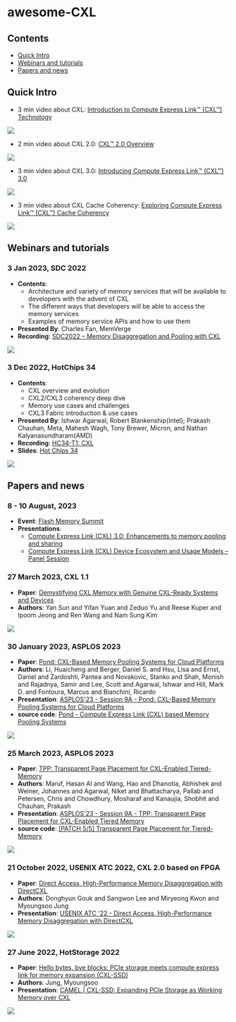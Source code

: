 # awesome-CXL

## Contents

- [Quick Intro](#quick-intro)
- [Webinars and tutorials](#webinars-and-tutorials)
- [Papers and news](#papers-and-news)

## Quick Intro

- 3 min video about CXL: [Introduction to Compute Express Link™ (CXL™) Technology](https://youtu.be/HPpQLGIxZWM)

![](images/intro_to_cxl.png)

- 2 min video about CXL 2.0: [CXL™ 2.0 Overview](https://youtu.be/XP1sn9JkTg8)

![](images/cxl2.0.png)

- 3 min video about CXL 3.0: [Introducing Compute Express Link™ (CXL™) 3.0](https://youtu.be/_HWWh7cBMq4)

![](images/cxl3.0.png)

- 3 min video about CXL Cache Coherency: [Exploring Compute Express Link™ (CXL™) Cache Coherency](https://youtu.be/Z75iJqGK574)

![](images/cxlcc.png)

## Webinars and tutorials

### 3 Jan 2023, **SDC 2022**

- **Contents**:
  - Architecture and variety of memory services that will be available to developers with the advent of CXL
  - The different ways that developers will be able to access the memory services
  - Examples of memory service APIs and how to use them
- **Presented By**: Charles Fan, MemVerge
- **Recording**: [SDC2022 – Memory Disaggregation and Pooling with CXL](https://youtu.be/guefZgKQPM8)

![](images/sdc2022.png)

### 3 Dec 2022, **HotChips 34**

- **Contents**:
  - CXL overview and evolution
  - CXL2/CXL3 coherency deep dive
  - Memory use cases and challenges
  - CXL3 Fabric introduction & use cases
- **Presented By**: Ishwar Agarwal, Robert Blankenship(Intel); Prakash Chauhan, Meta, Mahesh Wagh, Tony Brewer, Micron, and Nathan Kalyanasundharam(AMD)
- **Recording**: [HC34-T1: CXL](https://youtu.be/pHuHUeSmGGk)
- **Slides**: [Hot Chips 34](https://hc34.hotchips.org/)

![](images/hotchips34.png)

## Papers and news

### 8 - 10 August, 2023

- **Event**: [Flash Memory Summit](https://flashmemorysummit.com/)
- **Presentations**:
  - [Compute Express Link (CXL) 3.0: Enhancements to memory pooling and sharing​ ](https://www.flashmemorysummit.com/English/Conference/Program_at_a_Glance_Tue.html#SARC-101-1)
  - [Compute Express Link (CXL) Device Ecosystem and Usage Models – Panel Session](https://www.flashmemorysummit.com/English/Conference/Program_at_a_Glance_Thu.html#SARC-304-2)

### 27 March 2023, **CXL 1.1**

- **Paper**: [Demystifying CXL Memory with Genuine CXL-Ready Systems and Devices](https://arxiv.org/pdf/2303.15375)
- **Authors**: Yan Sun and Yifan Yuan and Zeduo Yu and Reese Kuper and Ipoom Jeong and Ren Wang and Nam Sung Kim

![](images/demystify.png)

### 30 January 2023, **ASPLOS 2023**

- **Paper**: [Pond: CXL-Based Memory Pooling Systems for Cloud Platforms](https://doi.org/10.1145/3575693.3578835)
- **Authors**: Li, Huaicheng and Berger, Daniel S. and Hsu, Lisa and Ernst, Daniel and Zardoshti, Pantea and Novakovic, Stanko and Shah, Monish and Rajadnya, Samir and Lee, Scott and Agarwal, Ishwar and Hill, Mark D. and Fontoura, Marcus and Bianchini, Ricardo
- **Presentation**: [ASPLOS'23 - Session 9A - Pond: CXL-Based Memory Pooling Systems for Cloud Platforms](https://www.youtube.com/watch?v=dJnvw5KJCCY)
- **source code**: [Pond - Compute Express Link (CXL) based Memory Pooling Systems](https://github.com/vtess/Pond)

![](images/pond.png)

### 25 March 2023, **ASPLOS 2023**

- **Paper**: [TPP: Transparent Page Placement for CXL-Enabled Tiered-Memory](https://arxiv.org/pdf/2206.02878)
- **Authors**: Maruf, Hasan Al and Wang, Hao and Dhanotia, Abhishek and Weiner, Johannes and Agarwal, Niket and Bhattacharya, Pallab and Petersen, Chris and Chowdhury, Mosharaf and Kanaujia, Shobhit and Chauhan, Prakash
- **Presentation**: [ASPLOS'23 - Session 9A - TPP: Transparent Page Placement for CXL-Enabled Tiered Memory](https://www.youtube.com/watch?v=dynwKQ01-ho)
- **source code**: [[PATCH 5/5] Transparent Page Placement for Tiered-Memory](https://lwn.net/ml/linux-kernel/cover.1637778851.git.hasanalmaruf@fb.com/)

![](images/tpp.png)

### 21 October 2022, **USENIX ATC 2022**, **CXL 2.0 based on FPGA**

- **Paper**: [Direct Access, High-Performance Memory Disaggregation with DirectCXL](https://www.usenix.org/system/files/atc22-gouk.pdf)
- **Authors**: Donghyun Gouk and Sangwon Lee and Miryeong Kwon and Myoungsoo Jung
- **Presentation**: [USENIX ATC '22 - Direct Access, High-Performance Memory Disaggregation with DirectCXL
](https://www.youtube.com/watch?v=I7wF-TCHGEI)

![](images/directcxl.png)

### 27 June 2022, **HotStorage 2022**

- **Paper**: [Hello bytes, bye blocks: PCIe storage meets compute express link for memory expansion (CXL-SSD)](https://www.hotstorage.org/2022/camera-ready/hotstorage22-31/pdf/hotstorage22-31.pdf)
- **Authors**: Jung, Myoungsoo
- **Presentation**: [CAMEL | CXL-SSD: Expanding PCIe Storage as Working Memory over CXL](https://www.youtube.com/watch?v=m4L3_WvBTnA)

![](images/hello_bytes.png)
